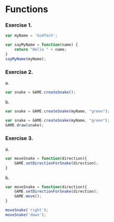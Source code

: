 # Functions

### Exercise 1.

```javascript
var myName = 'Go4Tech';

var sayMyName = function(name) {
    return "Hello " + name;
}
sayMyName(myName);
```

### Exercise 2.

a.

```javascript
var snake = GAME.createSnake();
```

b.

```javascript
var snake = GAME.createSnake(myName, "green");
```

```javascript
var snake = GAME.createSnake(myName, "green");
GAME.draw(snake);
```

### Exercise 3.

a.

```javascript
var moveSnake = function(direction){
    GAME.setDirectionForSnake(direction);
}
```

b.

```javascript
var moveSnake = function(direction){
    GAME.setDirectionForSnake(direction);
    GAME.move();
}

moveSnake('right');
moveSnake('down');
```